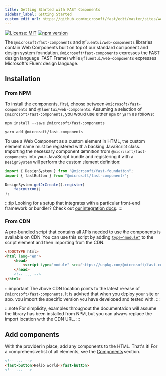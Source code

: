 ```yaml
---
title: Getting Started with FAST Components
sidebar_label: Getting Started
custom_edit_url: https://github.com/microsoft/fast/edit/master/sites/website/src/docs/fast-foundation/getting-started.md
---
```

[![License: MIT](/badges/License-MIT-yellow.svg)](https://opensource.org/licenses/MIT)
[![npm version](/badges/fast-components.svg)](https://www.npmjs.com/package/@microsoft/fast-components)

The `@microsoft/fast-components` and `@fluentui/web-components` libraries contain Web Components built on top of our standard component and design system foundation. `@microsoft/fast-components` expresses the FAST design language (FAST Frame) while `@fluentui/web-components` expresses Microsoft's Fluent design language.

## Installation

### From NPM

To install the components, first, choose between `@microsoft/fast-components` and `@fluentui/web-components`. Assuming a selection of `@microsoft/fast-components`, you would use either `npm` or `yarn` as follows:

```shell
npm install --save @microsoft/fast-components
```

```shell
yarn add @microsoft/fast-components
```

To use a Web Component as a custom element in HTML, the custom element name must be registered with a backing JavaScript class. Importing the necessary component definition from `@microsoft/fast-components` into your JavaScript bundle and registering it with a `DesignSystem` will perform the custom element definition:

```js
import { DesignSystem } from "@microsoft/fast-foundation";
import { fastButton } from "@microsoft/fast-components";

DesignSystem.getOrCreate().register(
    fastButton()
);
```

:::tip
Looking for a setup that integrates with a particular front-end framework or bundler? Check out [our integration docs](/docs/integrations/introduction).
:::

### From CDN

A pre-bundled script that contains all APIs needed to use the components is available on CDN. You can use this script by adding [`type="module"`](https://developer.mozilla.org/en-US/docs/Web/JavaScript/Guide/Modules) to the script element and then importing from the CDN.

```html
<!DOCTYPE html>
<html lang="en">
    <head>
        <script type="module" src="https://unpkg.com/@microsoft/fast-components"></script>
    </head>
    <!-- ... -->
</html>
```

:::important
The above CDN location points to the latest release of `@microsoft/fast-components`. It is advised that when you deploy your site or app, you import the specific version you have developed and tested with.
:::

:::note
For simplicity, examples throughout the documentation will assume the library has been installed from NPM, but you can always replace the import location with the CDN URL.
:::

## Add components

With the provider in place, add any components to the HTML. That's it! For a comprehensive list of all elements, see the [Components](/docs/components) section.

```html
<!-- ... -->
<fast-button>Hello world</fast-button>
<!-- ... -->
```
